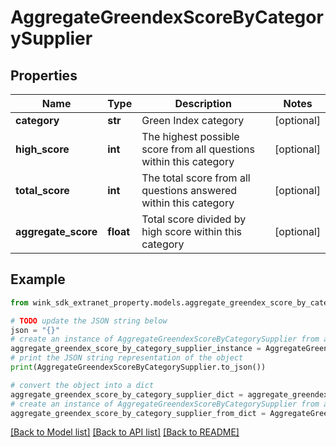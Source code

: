 # AggregateGreendexScoreByCategorySupplier


## Properties

Name | Type | Description | Notes
------------ | ------------- | ------------- | -------------
**category** | **str** | Green Index category | [optional] 
**high_score** | **int** | The highest possible score from all questions within this category | [optional] 
**total_score** | **int** | The total score from all questions answered within this category | [optional] 
**aggregate_score** | **float** | Total score divided by high score within this category | [optional] 

## Example

```python
from wink_sdk_extranet_property.models.aggregate_greendex_score_by_category_supplier import AggregateGreendexScoreByCategorySupplier

# TODO update the JSON string below
json = "{}"
# create an instance of AggregateGreendexScoreByCategorySupplier from a JSON string
aggregate_greendex_score_by_category_supplier_instance = AggregateGreendexScoreByCategorySupplier.from_json(json)
# print the JSON string representation of the object
print(AggregateGreendexScoreByCategorySupplier.to_json())

# convert the object into a dict
aggregate_greendex_score_by_category_supplier_dict = aggregate_greendex_score_by_category_supplier_instance.to_dict()
# create an instance of AggregateGreendexScoreByCategorySupplier from a dict
aggregate_greendex_score_by_category_supplier_from_dict = AggregateGreendexScoreByCategorySupplier.from_dict(aggregate_greendex_score_by_category_supplier_dict)
```
[[Back to Model list]](../README.md#documentation-for-models) [[Back to API list]](../README.md#documentation-for-api-endpoints) [[Back to README]](../README.md)


